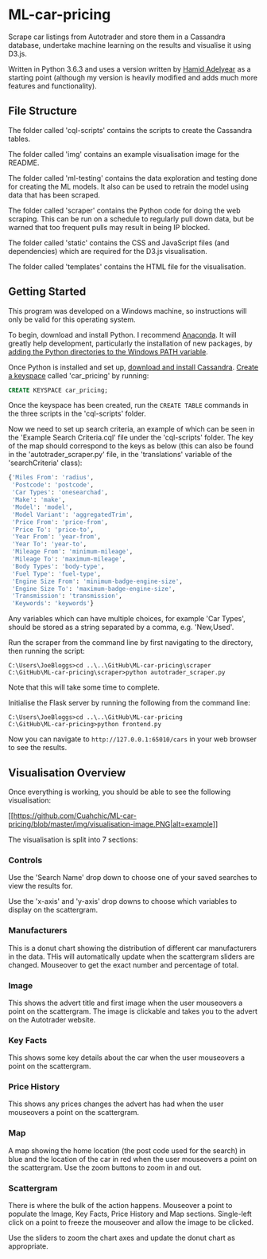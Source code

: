# ML-car-pricing
Scrape car listings from Autotrader and store them in a Cassandra database, undertake machine learning on the results and visualise it using D3.js.

Written in Python 3.6.3 and uses a version written by [Hamid Adelyear](http://hamidadelyar.com/project/auto-trader-scraper/) as a starting point (although my version is heavily modified and adds much more features and functionality).

## File Structure
The folder called 'cql-scripts' contains the scripts to create the Cassandra tables.

The folder called 'img' contains an example visualisation image for the README.

The folder called 'ml-testing' contains the data exploration and testing done for creating the ML models. It also can be used to retrain the model using data that has been scraped.

The folder called 'scraper' contains the Python code for doing the web scraping. This can be run on a schedule to regularly pull down data, but be warned that too frequent pulls may result in being IP blocked.

The folder called 'static' contains the CSS and JavaScript files (and dependencies) which are required for the D3.js visualisation.

The folder called 'templates' contains the HTML file for the visualisation.

## Getting Started
This program was developed on a Windows machine, so instructions will only be valid for this operating system.

To begin, download and install Python. I recommend [Anaconda](https://conda.io/docs/user-guide/install/download.html). It will greatly help development, particularly the installation of new packages, by [adding the Python directories to the Windows PATH variable](https://stackoverflow.com/questions/3701646/how-to-add-to-the-pythonpath-in-windows-7).

Once Python is installed and set up, [download and install Cassandra](https://www.datastax.com/2012/01/getting-started-with-apache-cassandra-on-windows-the-easy-way). [Create a keyspace](https://docs.datastax.com/en/cql/3.3/cql/cql_reference/cqlCreateKeyspace.html) called 'car_pricing' by running:
``` SQL
CREATE KEYSPACE car_pricing;
```
Once the keyspace has been created, run the ```CREATE TABLE``` commands in the three scripts in the 'cql-scripts' folder.

Now we need to set up search criteria, an example of which can be seen in the 'Example Search Criteria.cql' file under the 'cql-scripts' folder. The key of the map should correspond to the keys as below (this can also be found in the 'autotrader_scraper.py' file, in the 'translations' variable of the 'searchCriteria' class):
``` Python
{'Miles From': 'radius',
 'Postcode': 'postcode',
 'Car Types': 'onesearchad',
 'Make': 'make',
 'Model': 'model',
 'Model Variant': 'aggregatedTrim',
 'Price From': 'price-from',
 'Price To': 'price-to',
 'Year From': 'year-from',
 'Year To': 'year-to',
 'Mileage From': 'minimum-mileage',
 'Mileage To': 'maximum-mileage',
 'Body Types': 'body-type',
 'Fuel Type': 'fuel-type',
 'Engine Size From': 'minimum-badge-engine-size',
 'Engine Size To': 'maximum-badge-engine-size',
 'Transmission': 'transmission',
 'Keywords': 'keywords'}
```
Any variables which can have multiple choices, for example 'Car Types', should be stored as a string separated by a comma, e.g. 'New,Used'.

Run the scraper from the command line by first navigating to the directory, then running the script:
``` Batchfile
C:\Users\JoeBloggs>cd ..\..\GitHub\ML-car-pricing\scraper
C:\GitHub\ML-car-pricing\scraper>python autotrader_scraper.py
```
Note that this will take some time to complete.

Initialise the Flask server by running the following from the command line:
``` Batchfile
C:\Users\JoeBloggs>cd ..\..\GitHub\ML-car-pricing
C:\GitHub\ML-car-pricing>python frontend.py
```
Now you can navigate to ```http://127.0.0.1:65010/cars``` in your web browser to see the results.

## Visualisation Overview
Once everything is working, you should be able to see the following visualisation:

[[https://github.com/Cuahchic/ML-car-pricing/blob/master/img/visualisation-image.PNG|alt=example]]

The visualisation is split into 7 sections:

### Controls
Use the 'Search Name' drop down to choose one of your saved searches to view the results for.

Use the 'x-axis' and 'y-axis' drop downs to choose which variables to display on the scattergram.

### Manufacturers
This is a donut chart showing the distribution of different car manufacturers in the data. THis will automatically update when the scattergram sliders are changed. Mouseover to get the exact number and percentage of total.

### Image
This shows the advert title and first image when the user mouseovers a point on the scattergram. The image is clickable and takes you to the advert on the Autotrader website.

### Key Facts
This shows some key details about the car when the user mouseovers a point on the scattergram.

### Price History
This shows any prices changes the advert has had when the user mouseovers a point on the scattergram.

### Map
A map showing the home location (the post code used for the search) in blue and the location of the car in red when the user mouseovers a point on the scattergram. Use the zoom buttons to zoom in and out.

### Scattergram
There is where the bulk of the action happens. Mouseover a point to populate the Image, Key Facts, Price History and Map sections. Single-left click on a point to freeze the mouseover and allow the image to be clicked.

Use the sliders to zoom the chart axes and update the donut chart as appropriate.





